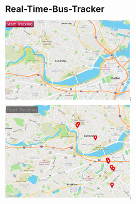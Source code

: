 # Real-Time-Bus-Tracker

<img src='/img_1.jpg' width='400px'/>;

<img src='/img_0.jpg' width='400px'/>;
